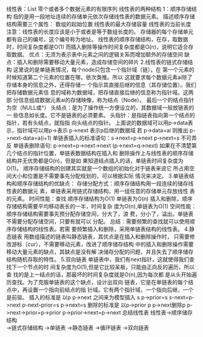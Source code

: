 线性表：List 零个或者多个数据元素的有限序列
线性表的两种结构
1：顺序存储结构 
指的是用一段地址连续的存储单元依次存储线性表的数据元素。
描述顺序存储结构需要三个属性：
数组的起始位置  线性表的最大存储容量  线性表的当前长度
注意：线性表的长度应该是小于或者是等于数组长度的。
存储器的每个存储单元都有自己的编号，这个编号称为地址。
线性表的顺序存储结构，在存，取数据时，时间复杂度都是O(1)
而插入删除等操作时间复杂度都是O(n)，说明它适合存取数据。
优点：无须为表示表中元素之间的逻辑关系而增加额外的存储空间
缺点：插入和删除需要移动大量元素，造成存储空间的碎片
2.线性表的链式存储结构
这里说的是单链表情况，每个node只包含一个指针域（链），在	第一个元素的时候知道第二个元素的位置在哪，依次类推。所以	这就要求每个数据元素ai除了存储本身的信息之外，还得存储一	个指示其直接后继的信息（其存储位置）。我们把存储数据元素信	息的域称为数据域，把存储直接后继的信息称为指针域。这两部	分信息组成数据元素ai的存储映像，称为结点（Node）。
最后一个的结点指针为空（NULL或^）
头结点：是为了操作统一方便设立的，其数据域一般放链表的一	些信息如长度。它不是链表的必须要素。
头指针：是指链表指向第一个结点的指针，若有头结点，就指指	向头结点的指针。
上面说的数据域可以用p->data表示，指针域可以用p->表示
p->next 表示p后继的数据域
若 p->data=ai 则推出 p->next-data=a(i+1) 
单链表插入的标准语句：s->next=p->next  p->next=s 不可弄反
单链表删除语句:	 p->next=p->next->next	(p->next=q->next)
如果在不清楚第几个结点的指针位置，单链表数据结构在插入和	删除操作上与线性表的顺序存储结构并无优势都是O(n)，但是如	果知道结点插入的话，单链表时间复杂度为O(1)。 
顺序存储结构的创建其实就是一个数组的初始化对于链表来说它	所占用空间大小和位置是不需要事先分配规划的，可以根据实际	情况来决定。
3.单链表结构和顺序存储结构的优缺点：
存储分配方式：顺序存储结构用一段连续的储存线性表的数据元	素，单链表采用链式存储结构，用一组任意的存储单元存放线性	表的元素。
时间性能：查找 顺序存储结构为O(1) 单链表为O(n)
插入和删除，顺序存储结构需要平均移动表长的一半，时间复杂	度为O(n),单链表为O(1)
空间性能：顺序存储结构需要事先预分配存储空间，分大了，浪	费，分小了，溢出。单链表不需要分配存储空间，只要有就可以	分配。
总结：需要频繁的查找就可以使用顺序存储结构的线性表。若需	要频繁插入和删除，采用单链表结构的线性表。
4.静态链表
用数组描述的链表叫静态链表，其优点是在插入和删除操作时，	只需要修改游标（cur），不需要移动元素，改进了顺序储存结构	中的插入和删除操作需要移动大量元素的缺点，其缺点是没有解	决储存分配的问题，并且失去了顺序储存结构随机存取的特性。
5.双向链表
单链表中，我们有next指针，这就使得我们查找下一个节点的时	间复杂度为O(1),但是它比较呆板，只能由正向反的遍历，所以查	找的是上一结点的话，那最坏的时间复杂度就是O(n),因为每次都	是从头开始遍历查找。为了克服单链表的这个缺点，设计出双向	链表，它是在单链表的每个结点中，再设置一个指向前结点的指	针域。它有两个指针域，一个指向后继，一个是前驱。
插入的标准是 以p  p->next 之间来为模型插入 s
p->prior=s
s-next=p->next
p-next-prior=s
p->next=s
删除的标准是 以p->prior p p->next删除p
p->next->prior=p->prior
p->prior->next=p->next
总结线性表
线性表->顺序储存结构   
->链式存储结构 ->单链表
->静态链表
->循环链表
->双向链表
